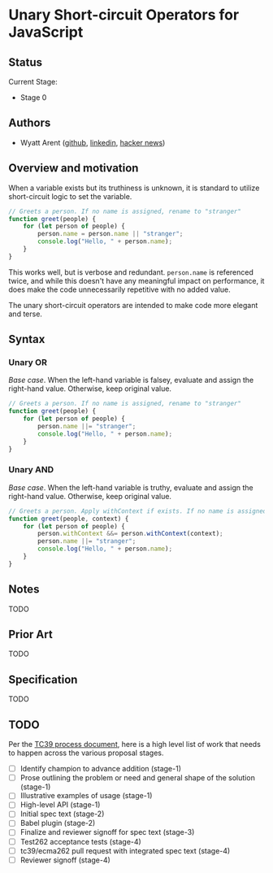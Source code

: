 # Unary Short-circuit Operators for JavaScript

## Status
Current Stage:
* Stage 0

## Authors
* Wyatt Arent ([github](https://github.com/warent), [linkedin](https://www.linkedin.com/in/warent/), [hacker news](https://news.ycombinator.com/user?id=warent))

## Overview and motivation
When a variable exists but its truthiness is unknown, it is standard to utilize short-circuit logic to set the variable.
```javascript
// Greets a person. If no name is assigned, rename to "stranger"
function greet(people) {
    for (let person of people) {
        person.name = person.name || "stranger";
        console.log("Hello, " + person.name);
    }
}
```
This works well, but is verbose and redundant. `person.name` is referenced twice, and while this doesn't have any meaningful impact on performance, it does make the code unnecessarily repetitive with no added value.

The unary short-circuit operators are intended to make code more elegant and terse.

## Syntax
### Unary OR
*Base case*. When the left-hand variable is falsey, evaluate and assign the right-hand value. Otherwise, keep original value.

```javascript
// Greets a person. If no name is assigned, rename to "stranger"
function greet(people) {
    for (let person of people) {
        person.name ||= "stranger";
        console.log("Hello, " + person.name);
    }
}
```

### Unary AND
*Base case*. When the left-hand variable is truthy, evaluate and assign the right-hand value. Otherwise, keep original value.

```javascript
// Greets a person. Apply withContext if exists. If no name is assigned, rename to "stranger"
function greet(people, context) {
    for (let person of people) {
        person.withContext &&= person.withContext(context);
        person.name ||= "stranger";
        console.log("Hello, " + person.name);
    }
}
```

## Notes
TODO

## Prior Art
TODO

## Specification
TODO

## TODO
Per the [TC39 process document](https://tc39.github.io/process-document/), here is a high level list of work that needs to happen across the various proposal stages.

* [ ] Identify champion to advance addition (stage-1)
* [ ] Prose outlining the problem or need and general shape of the solution (stage-1)
* [ ] Illustrative examples of usage (stage-1)
* [ ] High-level API (stage-1)
* [ ] Initial spec text (stage-2)
* [ ] Babel plugin (stage-2)
* [ ] Finalize and reviewer signoff for spec text (stage-3)
* [ ] Test262 acceptance tests (stage-4)
* [ ] tc39/ecma262 pull request with integrated spec text (stage-4)
* [ ] Reviewer signoff (stage-4)

